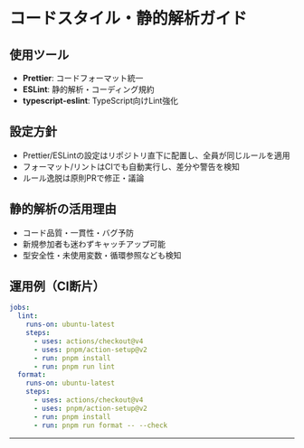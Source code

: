 # コードスタイル・静的解析ガイド

## 使用ツール

- **Prettier**: コードフォーマット統一
- **ESLint**: 静的解析・コーディング規約
- **typescript-eslint**: TypeScript向けLint強化

## 設定方針

- Prettier/ESLintの設定はリポジトリ直下に配置し、全員が同じルールを適用
- フォーマット/リントはCIでも自動実行し、差分や警告を検知
- ルール逸脱は原則PRで修正・議論

## 静的解析の活用理由

- コード品質・一貫性・バグ予防
- 新規参加者も迷わずキャッチアップ可能
- 型安全性・未使用変数・循環参照なども検知

## 運用例（CI断片）

```yaml
jobs:
  lint:
    runs-on: ubuntu-latest
    steps:
      - uses: actions/checkout@v4
      - uses: pnpm/action-setup@v2
      - run: pnpm install
      - run: pnpm run lint
  format:
    runs-on: ubuntu-latest
    steps:
      - uses: actions/checkout@v4
      - uses: pnpm/action-setup@v2
      - run: pnpm install
      - run: pnpm run format -- --check
```

---

